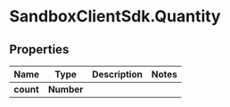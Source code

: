 # SandboxClientSdk.Quantity

## Properties
Name | Type | Description | Notes
------------ | ------------- | ------------- | -------------
**count** | **Number** |  | 
